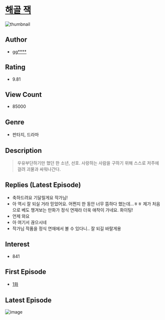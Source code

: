 # [해골 잭](https://comic.naver.com/bestChallenge/list?titleId=787009)
![thumbnail](https://image-comic.pstatic.net/user_contents_data/challenge_comic/2022/02/22/259677/thumbnail_202x16470a59266_d1b1_466e_9ffa_6a0e85793424_00003044.JPEG)

## Author
- [gg****](https://comic.naver.com/artistTitle?id=259677)

## Rating
- 9.81

## View Count
- 85000

## Genre
- 판타지, 드라마

## Description
> 우유부단하기만 했던 한 소년, 선호. 사랑하는 사람을 구하기 위해 스스로 저주에 걸려 괴물과 싸워나간다.

## Replies (Latest Episode)
- 축하드려요 기달릴게요 작가님!
- 아 역시 잘 되실 거라 믿었어요. 어쩐지 한 동안 너무 뜸하다 했는데...ㅎㅎ 제가 처음으로 베도 챙겨보는 만화가 정식 연재라 더욱 애착이 가네요. 화이팅!
- 언제 와요
- 아 여기서 끊으시네
- 작가님 작품을 정식 연재에서 볼 수 있다니.. 잘 되길 바랄게용

## Interest
- 841

## First Episode
- [1화](https://comic.naver.com/bestChallenge/detail?titleId=787009&no=1)

## Latest Episode
![image](https://image-comic.pstatic.net/user_contents_data/challenge_comic/2022/04/17/259677/upload_7075825937402836532.jpeg)
